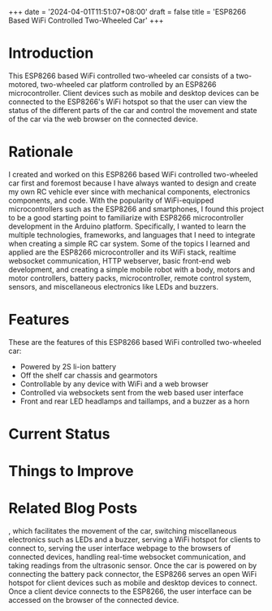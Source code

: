 +++
date = '2024-04-01T11:51:07+08:00'
draft = false
title = 'ESP8266 Based WiFi Controlled Two-Wheeled Car'
+++

# Introduction
This ESP8266 based WiFi controlled two-wheeled car consists of a two-motored, two-wheeled car platform controlled by an ESP8266 microcontroller. Client devices such as mobile and desktop devices can be connected to the ESP8266's WiFi hotspot so that the user can view the status of the different parts of the car and control the movement and state of the car via the web browser on the connected device. 

# Rationale
I created and worked on this ESP8266 based WiFi controlled two-wheeled car first and foremost because I have always wanted to design and create my own RC vehicle ever since with mechanical components, electronics components, and code. With the popularity of WiFi-equipped microcontrollers such as the ESP8266 and smartphones, I found this project to be a good starting point to familiarize with ESP8266 microcontroller development in the Arduino platform. Specifically, I wanted to learn the multiple technologies, frameworks, and languages that I need to integrate when creating a simple RC car system. Some of the topics I learned and applied are the ESP8266 microcontroller and its WiFi stack, realtime websocket communication, HTTP webserver, basic front-end web development, and creating a simple mobile robot with a body, motors and motor controllers, battery packs, microcontroller, remote control system, sensors, and miscellaneous electronics like LEDs and buzzers. 

# Features 
These are the features of this ESP8266 based WiFi controlled two-wheeled car:
- Powered by 2S li-ion battery
- Off the shelf car chassis and gearmotors
- Controllable by any device with WiFi and a web browser
- Controlled via websockets sent from the web based user interface 
- Front and rear LED headlamps and taillamps, and a buzzer as a horn

# Current Status

# Things to Improve

# Related Blog Posts



, which facilitates the movement of the car, switching miscellaneous electronics such as LEDs and a buzzer, serving a WiFi hotspot for clients to connect to, serving the user interface webpage to the browsers of connected devices, handling real-time websocket communication, and taking readings from the ultrasonic sensor. Once the car is powered on by connecting the battery pack connector, the ESP8266 serves an open WiFi hotspot for client devices such as mobile and desktop devices to connect. Once a client device connects to the ESP8266, the user interface can be accessed on the browser of the connected device. 




